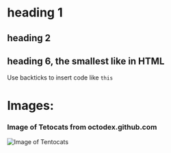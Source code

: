 # heading 1
## heading 2
## heading 6, the smallest like in HTML
Use backticks to  insert code like `this`

# Images:
### Image of Tetocats from octodex.github.com
![Image of Tentocats](https://octodex.github.com/images/tentocats.jpg)
